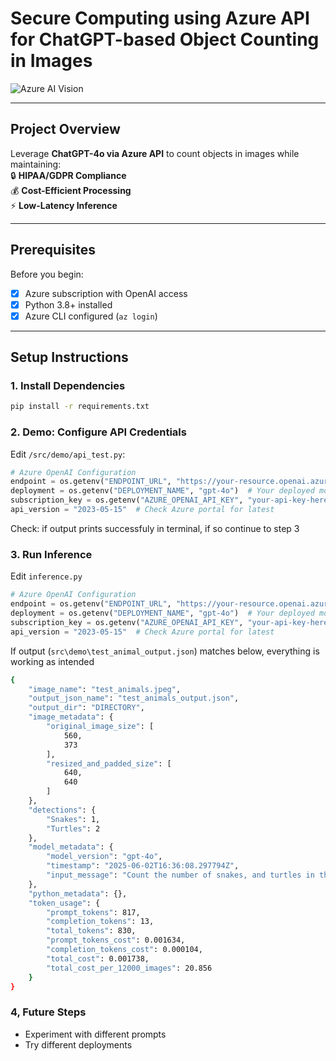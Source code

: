 # **Secure Computing using Azure API for ChatGPT-based Object Counting in Images**  
![Azure AI Vision](https://azure.microsoft.com/svghandler/ai-vision/?width=600&height=300)  

---  
## **Project Overview**  
Leverage **ChatGPT-4o via Azure API** to count objects in images while maintaining:  
🔒 **HIPAA/GDPR Compliance**  
💰 **Cost-Efficient Processing**  
⚡ **Low-Latency Inference**  

---  
## **Prerequisites**  
Before you begin:  
- [x] Azure subscription with OpenAI access  
- [x] Python 3.8+ installed  
- [x] Azure CLI configured (`az login`)  

---  
## **Setup Instructions**  

### 1. **Install Dependencies**
```bash
pip install -r requirements.txt
```

### 2. **Demo: Configure API Credentials**  
Edit `/src/demo/api_test.py`:  

```python
# Azure OpenAI Configuration
endpoint = os.getenv("ENDPOINT_URL", "https://your-resource.openai.azure.com")  # Replace with your endpoint
deployment = os.getenv("DEPLOYMENT_NAME", "gpt-4o")  # Your deployed model name
subscription_key = os.getenv("AZURE_OPENAI_API_KEY", "your-api-key-here")  # Keep this secure!
api_version = "2023-05-15"  # Check Azure portal for latest
```

Check: if output prints successfuly in terminal, if so continue to step 3

### 3. **Run Inference**
Edit `inference.py`

```python
# Azure OpenAI Configuration
endpoint = os.getenv("ENDPOINT_URL", "https://your-resource.openai.azure.com")  # Replace with your endpoint
deployment = os.getenv("DEPLOYMENT_NAME", "gpt-4o")  # Your deployed model name
subscription_key = os.getenv("AZURE_OPENAI_API_KEY", "your-api-key-here")  # Keep this secure!
api_version = "2023-05-15"  # Check Azure portal for latest
```
If output (`src\demo\test_animal_output.json`) matches below, everything is working as intended
```bash
{
    "image_name": "test_animals.jpeg",
    "output_json_name": "test_animals_output.json",
    "output_dir": "DIRECTORY",
    "image_metadata": {
        "original_image_size": [
            560,
            373
        ],
        "resized_and_padded_size": [
            640,
            640
        ]
    },
    "detections": {
        "Snakes": 1,
        "Turtles": 2
    },
    "model_metadata": {
        "model_version": "gpt-4o",
        "timestamp": "2025-06-02T16:36:08.297794Z",
        "input_message": "Count the number of snakes, and turtles in the image. Return the result in this exact format: {Snakes: <number>, Turtles: <number>}. If none are present, return 0 for each."
    },
    "python_metadata": {},
    "token_usage": {
        "prompt_tokens": 817,
        "completion_tokens": 13,
        "total_tokens": 830,
        "prompt_tokens_cost": 0.001634,
        "completion_tokens_cost": 0.000104,
        "total_cost": 0.001738,
        "total_cost_per_12000_images": 20.856
    }
}
```

### 4, **Future Steps**
- Experiment with different prompts
- Try different deployments
  
